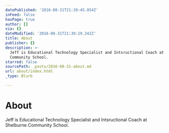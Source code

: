 ```yaml
---
datePublished: '2016-08-31T21:39:45.054Z'
inFeed: false
hasPage: true
author: []
via: {}
dateModified: '2016-08-31T21:39:19.342Z'
title: About
publisher: {}
description: >-
  Jeff is Educational Technology Specialist and Intsructional Coach at Shelburne
  Community School.
starred: false
sourcePath: _posts/2016-08-31-about.md
url: about/index.html
_type: Blurb

---
```

# About

Jeff is Educational Technology Specialist and Intsructional Coach at Shelburne Community School.